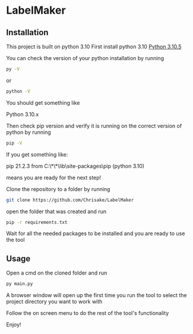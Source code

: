 # LabelMaker

## Installation
This project is built on python 3.10
First install python 3.10 [Python 3.10.5](https://www.python.org/downloads/release/python-3105/)

You can check the version of your python installation by running

```bash
py -V
```
or
```bash
python -V
```

You should get something like 

Python 3.10.x

Then check pip version and verify it is running on the correct version of python by running

```bash
pip -V
```

If you get something like:

pip 21.2.3 from C:\\\*\\\*\lib\site-packages\pip (python 3.10)

means you are ready for the next step!

Clone the repository to a folder by running 

```bash
git clone https://github.com/Chrisake/LabelMaker
```

open the folder that was created and run

```bash
pip -r requirements.txt
```

Wait for all the needed packages to be installed and you are ready to use the tool

## Usage
Open a cmd on the cloned folder and run

```bash
py main.py
```

A browser window will open up the first time you run the tool to select the project directory you want to work with

Follow the on screen menu to do the rest of the tool's functionality

Enjoy!
